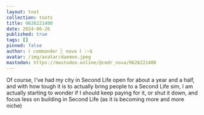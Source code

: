```yaml
---
layout: toot
collection: toots
title: 0626221400
date: 2024-06-26
published: true
tags: []
pinned: false
author: ⸸ commander ░ nova ⸸ :~$
avatar: /img/avatar/daemon.jpeg
mastodon: https://mastodon.online/@cmdr_nova/0626221400
---
```


Of course, I've had my city in Second Life open for about a year and a half, and with how tough it is to actually bring people to a Second Life sim, I am actually starting to wonder if I should keep paying for it, or shut it down, and focus less on building in Second Life (as it is becoming more and more niche)

